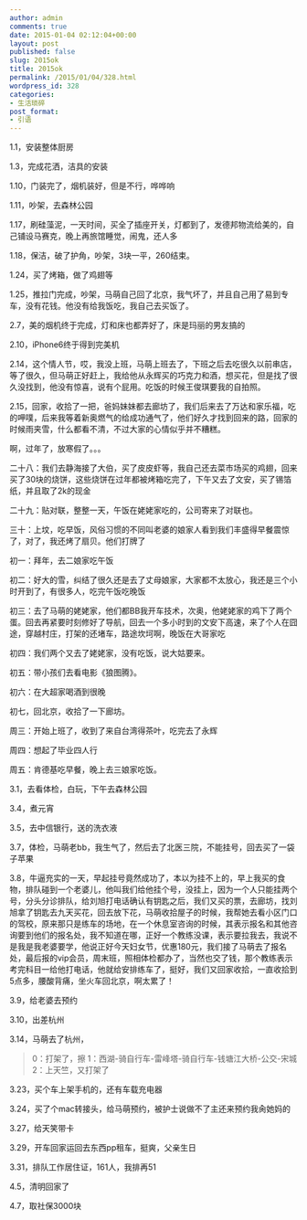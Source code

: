 ```yaml
---
author: admin
comments: true
date: 2015-01-04 02:12:04+00:00
layout: post
published: false
slug: 2015ok
title: 2015ok
permalink: /2015/01/04/328.html
wordpress_id: 328
categories:
- 生活琐碎
post_format:
- 引语
---
```


1.1，安装整体厨房

1.3，完成花洒，洁具的安装

1.10，门装完了，烟机装好，但是不行，哗哗响

1.11，吵架，去森林公园

1.17，刷硅藻泥，一天时间，买全了插座开关，灯都到了，发德邦物流给美的，自己铺设马赛克，晚上再旅馆睡觉，闹鬼，还人多

1.18，保洁，破了护角，吵架，3块一平，260结束。

1.24，买了烤箱，做了鸡翅等

1.25，推拉门完成，吵架，马萌自己回了北京，我气坏了，并且自己用了易到专车，没有花钱。他没有给我饭吃，我自己去买饭了。

2.7，美的烟机终于完成，灯和床也都弄好了，床是玛丽的男友搞的

2.10，iPhone6终于得到完美机

2.14，这个情人节，哎，我没上班，马萌上班去了，下班之后去吃很久以前串店，等了很久，但马萌正好赶上，我给他从永辉买的巧克力和酒，想买花，但是找了很久没找到，他没有惊喜，说有个屁用。吃饭的时候王俊琪要我的自拍照。

2.15，回家，收拾了一把，爸妈妹妹都去廊坊了，我们后来去了万达和家乐福，吃的呷噗，后来我等着新奥燃气的给成功通气了，他们好久才找到回来的路，回家的时候雨夹雪，什么都看不清，不过大家的心情似乎并不糟糕。

啊，过年了，放寒假了。。。

二十八：我们去静海接了大伯，买了皮皮虾等，我自己还去菜市场买的鸡翅，回来买了30块的烧饼，这些烧饼在过年都被烤箱吃完了，下午又去了文安，买了锡箔纸，并且取了2k的现金

二十九：贴对联，整整一天，午饭在姥姥家吃的，公司寄来了对联也。

三十：上坟，吃早饭，风俗习惯的不同叫老婆的娘家人看到我们丰盛得早餐震惊了，对了，我还烤了扇贝。他们打牌了

初一：拜年，去二娘家吃午饭

初二：好大的雪，纠结了很久还是去了丈母娘家，大家都不太放心，我还是三个小时开到了，有很多人，吃完午饭吃晚饭

初三：去了马萌的姥姥家，他们都BB我开车技术，次奥，他姥姥家的鸡下了两个蛋。回去再紧要时刻修好了导航，回去一个多小时到的文安下高速，来了个人在囧途，穿越村庄，打架的还堵车，路途坎坷啊，晚饭在大哥家吃

初四：我们两个又去了姥姥家，没有吃饭，说大姑要来。

初五：带小孩们去看电影《狼图腾》。

初六：在大超家喝酒到很晚

初七，回北京，收拾了一下廊坊。

周三：开始上班了，收到了来自台湾得茶叶，吃完去了永辉

周四：想起了毕业四人行

周五：肯德基吃早餐，晚上去三娘家吃饭。

3.1，去看体检，白玩，下午去森林公园

3.4，煮元宵

3.5，去中信银行，送的洗衣液

3.7，体检，马萌老bb，我生气了，然后去了北医三院，不能挂号，回去买了一袋子苹果

3.8，牛逼充实的一天，早起挂号竟然成功了，本以为挂不上的，早上我买的食物，排队碰到一个老婆儿，他叫我们给他挂个号，没挂上，因为一个人只能挂两个号，分头分诊排队，给刘旭打电话确认有钥匙之后，我们又买的票，去廊坊，找刘旭拿了钥匙去九天买花，回去放下花，马萌收拾屋子的时候，我帮她去看小区门口的驾校，原来那只是练车的场地，在一个休息室咨询的时候，其表示报名和其他咨询要到他们的报名处，我不知道在哪，正好一个教练没课，表示要拉我去，我说不是我是我老婆要学，他说正好今天妇女节，优惠180元，我们接了马萌去了报名处，最后报的vip会员，周末班，照相体检都办了，当然也交了钱，那个教练表示考完科目一给他打电话，他就给安排练车了，挺好，我们又回家收拾，一直收拾到5点多，腰酸背痛，坐火车回北京，啊太累了！

3.9，给老婆去预约

3.10，出差杭州

3.14，马萌去了杭州，


<blockquote>0：打架了，擦
1：西湖-骑自行车-雷峰塔-骑自行车-钱塘江大桥-公交-宋城
2：上天竺，又打架了</blockquote>


3.23，买个车上架手机的，还有车载充电器

3.24，买了个mac转接头，给马萌预约，被护士说做不了主还来预约我肏她妈的

3.27，给天笑带卡

3.29，开车回家运回去东西pp租车，挺爽，父亲生日

3.31，排队工作居住证，161人，我排再51

4.5，清明回家了

4.7，取社保3000块
